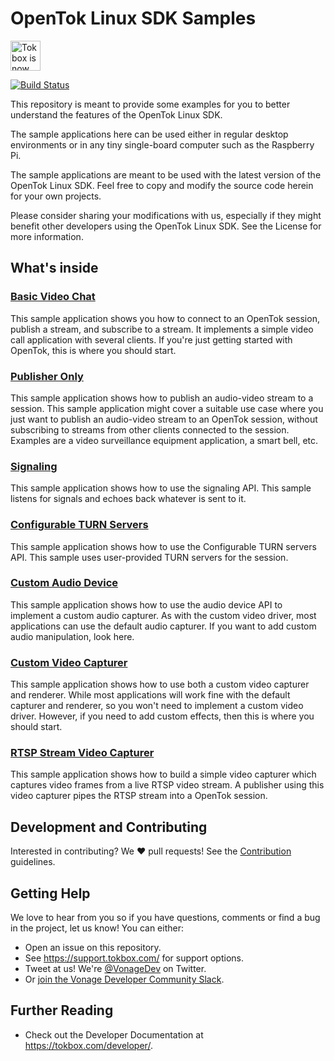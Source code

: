 # OpenTok Linux SDK Samples

<img src="https://assets.tokbox.com/img/vonage/Vonage_VideoAPI_black.svg" height="48px" alt="Tokbox is now known as Vonage" />

[![Build Status](https://travis-ci.org/opentok/opentok-linux-sdk-samples.svg?branch=master)](https://travis-ci.org/opentok/opentok-linux-sdk-samples)

This repository is meant to provide some examples for you to better understand
the features of the OpenTok Linux SDK.

The sample applications here can be used either in regular desktop environments
or in any tiny single-board computer such as the Raspberry Pi.

The sample applications are meant to be used with the latest version of the
OpenTok Linux SDK. Feel free to copy and modify the source code herein for your
own projects.

Please consider sharing your modifications with us, especially if they might
benefit other developers using the OpenTok Linux SDK. See the License for more
information.

## What's inside

### [Basic Video Chat](Basic-Video-Chat)

This sample application shows you how to connect to an OpenTok session, publish
a stream, and subscribe to a stream. It implements a simple video call
application with several clients. If you're just getting started with OpenTok,
this is where you should start.

### [Publisher Only](Publisher-Only)

This sample application shows how to publish an audio-video stream to a
session. This sample application might cover a suitable use case where you just
want to publish an audio-video stream to an OpenTok session, without subscribing to
streams from other clients connected to the session. Examples are a video
surveillance equipment application, a smart bell, etc.

### [Signaling](Signaling)

This sample application shows how to use the signaling API. This sample listens
for signals and echoes back whatever is sent to it.

### [Configurable TURN Servers](Configurable-TURN-Servers)

This sample application shows how to use the Configurable TURN servers API. This
sample uses user-provided TURN servers for the session.

### [Custom Audio Device](Custom-Audio-Device)

This sample application shows how to use the audio device API to implement a
custom audio capturer. As with the custom video driver, most applications can
use the default audio capturer. If you want to add custom audio manipulation, look
here.

### [Custom Video Capturer](Custom-Video-Capturer)

This sample application shows how to use both a custom video capturer and
renderer. While most applications will work fine with the default capturer
and renderer, so you won't need to implement a custom video driver. However,
if you need to add custom effects, then this is where you should start.

### [RTSP Stream Video Capturer](RTSP-Stream-Video-Capturer)

This sample application shows how to build a simple video capturer which captures
video frames from a live RTSP video stream. A publisher using this video
capturer pipes the RTSP stream into a OpenTok session.

## Development and Contributing

Interested in contributing? We :heart: pull requests! See the
[Contribution](CONTRIBUTING.md) guidelines.

## Getting Help

We love to hear from you so if you have questions, comments or find a bug in the project, let us know! You can either:

- Open an issue on this repository.
- See <https://support.tokbox.com/> for support options.
- Tweet at us! We're [@VonageDev](https://twitter.com/VonageDev) on Twitter.
- Or [join the Vonage Developer Community Slack](https://developer.nexmo.com/community/slack).

## Further Reading

- Check out the Developer Documentation at <https://tokbox.com/developer/>.
